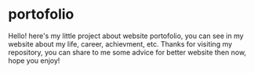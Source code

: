 # portofolio

Hello! here's my little project about website portofolio, you can see in my website about my life, career, achievment, etc. Thanks for visiting my repository, you can share to me some advice for better website then now, hope you enjoy!
